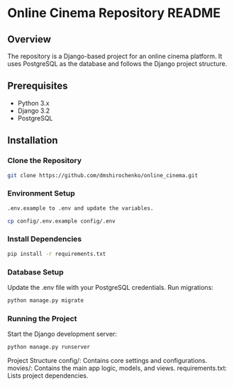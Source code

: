 # Online Cinema Repository README

## Overview
The repository is a Django-based project for an online cinema platform. It uses PostgreSQL as the database and follows the Django project structure.

## Prerequisites
- Python 3.x
- Django 3.2
- PostgreSQL

## Installation

### Clone the Repository
```bash
git clone https://github.com/dmshirochenko/online_cinema.git
```

### Environment Setup
```bash
.env.example to .env and update the variables.
```
```bash
cp config/.env.example config/.env
```

### Install Dependencies
```bash
pip install -r requirements.txt
```

### Database Setup
Update the .env file with your PostgreSQL credentials.
Run migrations:
```bash
python manage.py migrate
```

### Running the Project
Start the Django development server:

```bash
python manage.py runserver
```

Project Structure
config/: Contains core settings and configurations.
movies/: Contains the main app logic, models, and views.
requirements.txt: Lists project dependencies.